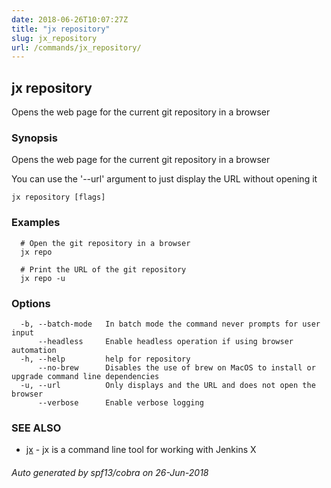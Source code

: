 ```yaml
---
date: 2018-06-26T10:07:27Z
title: "jx repository"
slug: jx_repository
url: /commands/jx_repository/
---
```

## jx repository

Opens the web page for the current git repository in a browser

### Synopsis

Opens the web page for the current git repository in a browser 

You can use the '--url' argument to just display the URL without opening it

```
jx repository [flags]
```

### Examples

```
  # Open the git repository in a browser
  jx repo
  
  # Print the URL of the git repository
  jx repo -u
```

### Options

```
  -b, --batch-mode   In batch mode the command never prompts for user input
      --headless     Enable headless operation if using browser automation
  -h, --help         help for repository
      --no-brew      Disables the use of brew on MacOS to install or upgrade command line dependencies
  -u, --url          Only displays and the URL and does not open the browser
      --verbose      Enable verbose logging
```

### SEE ALSO

* [jx](/commands/jx/)	 - jx is a command line tool for working with Jenkins X

###### Auto generated by spf13/cobra on 26-Jun-2018
